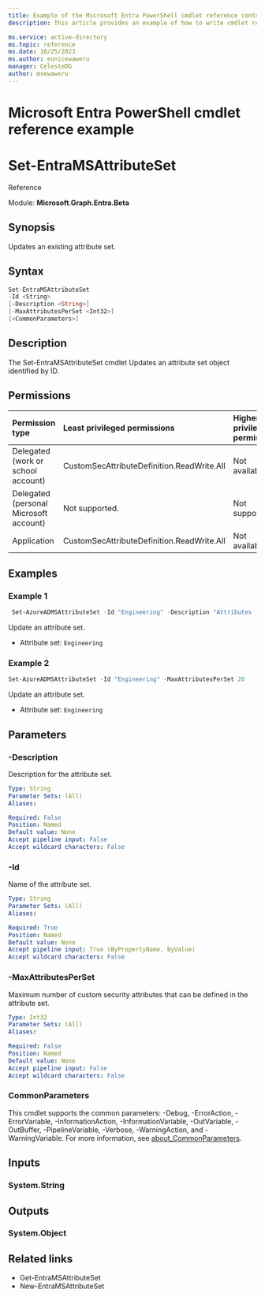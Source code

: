 ```yaml
---
title: Example of the Microsoft Entra PowerShell cmdlet reference content.
description: This article provides an example of how to write cmdlet reference content for Microsoft Entra PowerShell docs.

ms.service: active-directory
ms.topic: reference
ms.date: 10/25/2023
ms.author: eunicewaweru
manager: CelesteDG
author: msewaweru
---
```


# Microsoft Entra PowerShell cmdlet reference example

# Set-EntraMSAttributeSet

Reference

Module: **Microsoft.Graph.Entra.Beta**

## Synopsis

Updates an existing attribute set.

## Syntax

```powershell
Set-EntraMSAttributeSet 
-Id <String>
[-Description <String>]
[-MaxAttributesPerSet <Int32>]
[<CommonParameters>]
```

## Description  
  
The Set-EntraMSAttributeSet cmdlet Updates an attribute set object identified by ID.
## Permissions

|Permission type|Least privileged permissions|Higher privileged permissions|
|:---|:---|:---|
|Delegated (work or school account)|CustomSecAttributeDefinition.ReadWrite.All|Not available.|
|Delegated (personal Microsoft account)|Not supported.|Not supported.|
|Application|CustomSecAttributeDefinition.ReadWrite.All|Not available.|

## Examples

### Example 1 
  
```powershell
 Set-AzureADMSAttributeSet -Id "Engineering" -Description "Attributes for cloud engineering team"
``` 

Update an attribute set.

- Attribute set: `Engineering`

### Example 2
```powershell
Set-AzureADMSAttributeSet -Id "Engineering" -MaxAttributesPerSet 20
```

Update an attribute set.

- Attribute set: `Engineering`

## Parameters

### -Description
Description for the attribute set.

```yaml
Type: String
Parameter Sets: (All)
Aliases:

Required: False
Position: Named
Default value: None
Accept pipeline input: False
Accept wildcard characters: False
```
### -Id
Name of the attribute set.

```yaml
Type: String
Parameter Sets: (All)
Aliases:

Required: True
Position: Named
Default value: None
Accept pipeline input: True (ByPropertyName, ByValue)
Accept wildcard characters: False
```
### -MaxAttributesPerSet
Maximum number of custom security attributes that can be defined in the attribute set.

```yaml
Type: Int32
Parameter Sets: (All)
Aliases:

Required: False
Position: Named
Default value: None
Accept pipeline input: False
Accept wildcard characters: False
```
### CommonParameters
This cmdlet supports the common parameters: -Debug, -ErrorAction, -ErrorVariable, -InformationAction, -InformationVariable, -OutVariable, -OutBuffer, -PipelineVariable, -Verbose, -WarningAction, and -WarningVariable. For more information, see [about_CommonParameters](http://go.microsoft.com/fwlink/?LinkID=113216).

## Inputs

### System.String

## Outputs

### System.Object

## Related links

- Get-EntraMSAttributeSet
- New-EntraMSAttributeSet
